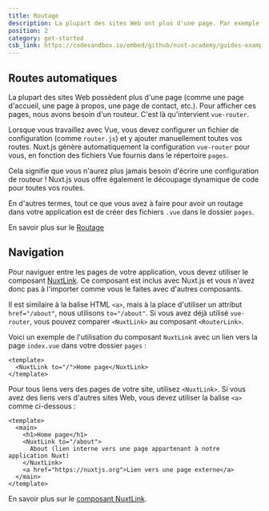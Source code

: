 ```yaml
---
title: Routage
description: La plupart des sites Web ont plus d'une page. Par exemple, une page d'accueil, une page à propos, une page de contact, etc. Pour afficher ces pages, nous avons besoin d'un routeur.
position: 2
category: get-started
csb_link: https://codesandbox.io/embed/github/nuxt-academy/guides-examples/tree/master/01_get_started/02_routing?fontsize=14&hidenavigation=1&theme=dark
---
```


## Routes automatiques

La plupart des sites Web possèdent plus d'une page (comme une page d'accueil, une page à propos, une page de contact, etc.). Pour afficher ces pages, nous avons besoin d'un routeur. C'est là qu'intervient `vue-router`.

Lorsque vous travaillez avec Vue, vous devez configurer un fichier de configuration (comme `router.js`) et y ajouter manuellement toutes vos routes. Nuxt.js génère automatiquement la configuration `vue-router` pour vous, en fonction des fichiers Vue fournis dans le répertoire `pages`.

Cela signifie que vous n'aurez plus jamais besoin d'écrire une configuration de routeur ! Nuxt.js vous offre également le découpage dynamique de code pour toutes vos routes.

En d'autres termes, tout ce que vous avez à faire pour avoir un routage dans votre application est de créer des fichiers `.vue` dans le dossier `pages`.

<base-alert type="next">

En savoir plus sur le [Routage](/guides/features/file-system-routing)

</base-alert>

## Navigation

Pour naviguer entre les pages de votre application, vous devez utiliser le composant [NuxtLink](/guides/features/nuxt-components#the-nuxtlink-component). Ce composant est inclus avec Nuxt.js et vous n'avez donc pas à l'importer comme vous le faites avec d'autres composants.

Il est similaire à la balise HTML `<a>`, mais à la place d'utiliser un attribut `href="/about"`, nous utilisons `to="/about"`. Si vous avez déjà utilisé `vue-router`, vous pouvez comparer `<NuxtLink>` au composant `<RouterLink>`.

Voici un exemple de l'utilisation du composant `NuxtLink` avec un lien vers la page `index.vue` dans votre dossier `pages` :

```html{}[pages/index.vue]
<template>
  <NuxtLink to="/">Home page</NuxtLink>
</template>
```

Pour tous liens vers des pages de votre site, utilisez `<NuxtLink>`. Si vous avez des liens vers d'autres sites Web, vous devez utiliser la balise `<a>` comme ci-dessous :

```html{}[pages/index.vue]
<template>
  <main>
    <h1>Home page</h1>
    <NuxtLink to="/about">
      About (lien interne vers une page appartenant à notre application Nuxt)
    </NuxtLink>
    <a href="https://nuxtjs.org">Lien vers une page externe</a>
  </main>
</template>
```

<app-modal>
  <code-sandbox :src="csb_link"></code-sandbox>
</app-modal>

<base-alert type="next">

En savoir plus sur le [composant NuxtLink](/guides/features/nuxt-components#the-nuxtlink-component).

</base-alert>
